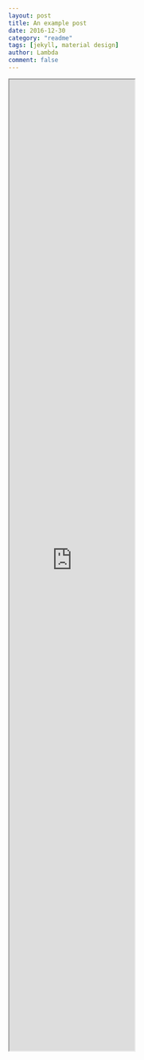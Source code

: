 ```yaml
---
layout: post
title: An example post
date: 2016-12-30
category: "readme"
tags: [jekyll, material design]
author: Lambda
comment: false
---
```



<iframe src = "https://zkook.github.io/html/map.html" width = "50%" height = "50%"><iframe>